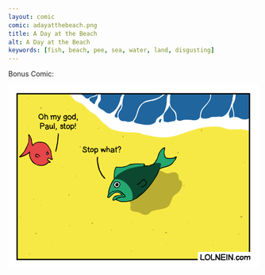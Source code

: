 ```yaml
---
layout: comic
comic: adayatthebeach.png
title: A Day at the Beach
alt: A Day at the Beach
keywords: [fish, beach, pee, sea, water, land, disgusting]
---
```


Bonus Comic:

![A Day at the Beach Bonus Comic](/images/adayatthebeach_bonus.png)